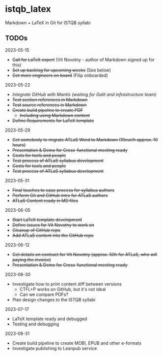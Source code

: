 # istqb_latex
Markdown + LaTeX in Git for ISTQB syllabi

## TODOs

2023-05-15

* ~~Call for LaTeX expert~~ (Vit Novotny - author of Markdown signed up for this)
* ~~Set up backlog for upcoming weeks~~ (See below)
* ~~Get more engineers on board~~ (Filip onboarded)

2023-05-22

* *Integrate GitHub with Mantis (waiting for Galit and infrastructure team)*
* ~~Test section references in Markdown~~
* ~~Test source references in Markdown~~
* ~~Create build pipeline to create PDF~~
    * ~~Including using Markdown content~~
* ~~Define Requirements for LaTeX template~~

2023-05-29

* ~~Get somebody to migrate ATLaS Word to Markdown (10eur/h approx. 10 hours)~~
* ~~Presentation & Demo for Cross-functional meeting ready~~
* ~~Costs for tools and people~~
* ~~Test process of ATLaS syllabus development~~
* ~~Costs for tools and people~~
* ~~Test process of ATLaS syllabus development~~

2023-05-31

* ~~Final touches to ease process for syllabus authors~~
* ~~Perform Git and GitHub intro for ATLaS authors~~
* ~~ATLaS Content ready in MD files~~

2023-06-05

* ~~Start LaTeX template development~~
* ~~Define issues for Vit Novotny to work on~~
* ~~Cleanup of GitHub repo~~
* ~~Add ATLaS content into the GitHub repo~~

2023-06-12

* ~~Get details on contract for Vit Novotny (approx. 50h for ATLaS, who will paying the invoice)~~
* ~~Presentation & Demo for Cross-functional meeting ready~~

2023-06-30

* Investigate how to print content diff between versions
  * CTFL+P works on GitHub, but it's not ideal
  * Can we compare PDFs?
* Plan design changes to the ISTQB syllabi

2023-07-17

* LaTeX template ready and debugged
* Testing and debugging

2023-08-31

* Create build pipeline to create MOBI, EPUB and other e-formats
* Investigate publishing to Leanpub service
